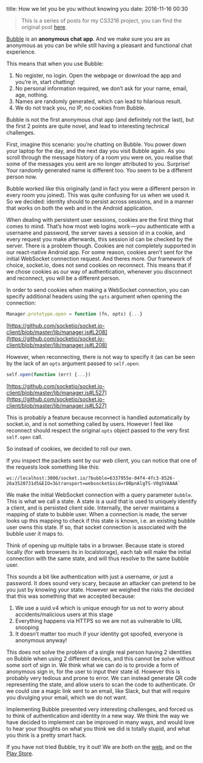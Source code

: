 title: How we let you be you without knowing you
date: 2016-11-16 00:30

> This is a series of posts for my CS3216 project, you can find the original post [here](https://medium.com/@ngzhian/how-we-let-you-be-you-without-knowing-you-274d12bac70e#.1pibslcfd).

[Bubble](http://getbubblechat.com/) is an **anonymous chat app**. And we make sure you are as anonymous as you can be while still having a pleasant and functional chat experience.

This means that when you use Bubble:

1. No register, no login. Open the webpage or download the app and you’re in, start chatting!
2. No personal information required, we don’t ask for your name, email, age, nothing.
3. Names are randomly generated, which can lead to hilarious result.
4. We do not track you, no IP, no cookies from Bubble.

Bubble is not the first anonymous chat app (and definitely not the last), but the first 2 points are quite novel, and lead to interesting technical challenges.

First, imagine this scenario: you’re chatting on Bubble. You power down your laptop for the day, and the next day you visit Bubble again. As you scroll through the message history of a room you were on, you realise that some of the messages you sent are no longer attributed to you. Surprise! Your randomly generated name is different too. You seem to be a different person now.

Bubble worked like this originally (and in fact you were a different person in every room you joined). This was quite confusing for us when we used it. So we decided: identity should to persist across sessions, and in a manner that works on both the web and in the Android application.

When dealing with persistent user sessions, cookies are the first thing that comes to mind. That’s how most web logins work — you authenticate with a username and password, the server saves a session id in a cookie, and every request you make afterwards, this session id can be checked by the server. There is a problem though. Cookies are not completely supported in our react-native Android app. For some reason, cookies aren’t sent for the initial WebSocket connection request. And theres more. Our framework of choice, socket.io, does not send cookies on reconnect. This means that if we chose cookies as our way of authentication, whenever you disconnect and reconnect, you will be a different person.

In order to send cookies when making a WebSocket connection, you can specify additional headers using the `opts` argument when opening the connection:

```javascript
Manager.prototype.open = function (fn, opts) {...}
```

[https://github.com/socketio/socket.io-client/blob/master/lib/manager.js#L208](https://github.com/socketio/socket.io-client/blob/master/lib/manager.js#L208)

However, when reconnecting, there is not way to specify it (as can be seen by the lack of an `opts` argument passed to `self.open`:

```javascript
self.open(function (err) {...})
```

[https://github.com/socketio/socket.io-client/blob/master/lib/manager.js#L527](https://github.com/socketio/socket.io-client/blob/master/lib/manager.js#L527)

This is probably a feature because reconnect is handled automatically by socket.io, and is not something called by users. However I feel like reconnect should respect the original `opts` object passed to the very first `self.open` call.

So instead of cookies, we decided to roll our own.

If you inspect the packets sent by our web client, you can notice that one of the requests look something like this:

```
ws://localhost:3000/socket.io/?bubble=6337955e-04f4-4fc3-8526-26a3520731d5&EIO=3&transport=websocket&sid=rDBpnAlgTS-V0g5VAAAA`
```

We make the initial WebSocket connection with a query parameter `bubble`. This is what we call a state. A state is a uuid that is used to uniquely identify a client, and is persisted client side. Internally, the server maintains a mapping of state to bubble user. When a connection is made, the server looks up this mapping to check if this state is known, i.e. an existing bubble user owns this state. If so, that socket connection is associated with the bubble user it maps to.

Think of opening up multiple tabs in a browser. Because state is stored locally (for web browsers its in localstorage), each tab will make the initial connection with the same state, and will thus resolve to the same bubble user.

This sounds a bit like authentication with just a username, or just a password. It does sound very scary, because an attacker can pretend to be you just by knowing your state. However we weighed the risks the decided that this was something that we accepted because:

1. We use a uuid.v4 which is unique enough for us not to worry about accidents/malicious users at this stage
2. Everything happens via HTTPS so we are not as vulnerable to URL snooping
3. It doesn’t matter too much if your identity got spoofed, everyone is anonymous anyway!

This does not solve the problem of a single real person having 2 identities on Bubble when using 2 different devices, and this cannot be solve without some sort of sign in. We think what we can do is to provide a form of anonymous sign in, for the user to input their state id. However this is probably very tedious and prone to error. We can instead generate QR code representing the state, and allow users to scan the code to authenticate. Or we could use a magic link sent to an email, like Slack, but that will require you divulging your email, which we do not want.

Implementing Bubble presented very interesting challenges, and forced us to think of authentication and identity in a new way. We think the way we have decided to implement can be improved in many ways, and would love to hear your thoughts on what you think we did is totally stupid, and what you think is a pretty smart hack.

If you have not tried Bubble, try it out! We are both on the [web](http://app.bubble.com/), and on the [Play Store](https://play.google.com/store/apps/details?id=com.bubblers.bubble).
